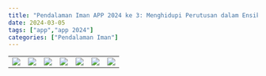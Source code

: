 ```yaml
---
title: "Pendalaman Iman APP 2024 ke 3: Menghidupi Perutusan dalam Ensiklik Laudato Si Menjadikan Bumi Rumah Bersama"
date: 2024-03-05
tags: ["app","app 2024"]
categories: ["Pendalaman Iman"]
---
```

| | | | | | | |
|---|---|---|---|---|---|---|
| ![](/img/app5mar24.avif) | ![](/img/app5mar241.avif) | ![](/img/app5mar242.avif) | ![](/img/app5mar243.avif) | ![](/img/app5mar244.avif) | ![](/img/app5mar245.avif) | ![](/img/app5mar246.avif) | 